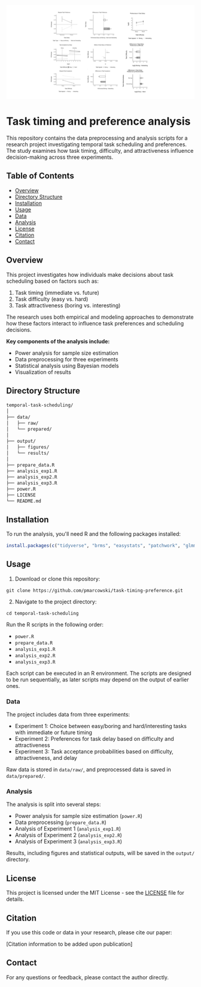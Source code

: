 ![Preview](preview.png)

# Task timing and preference analysis

This repository contains the data preprocessing and analysis scripts for a research project investigating temporal task scheduling and preferences. The study examines how task timing, difficulty, and attractiveness influence decision-making across three experiments.

## Table of Contents

* [Overview](#overview)
* [Directory Structure](#directory-structure)
* [Installation](#installation)
* [Usage](#usage)
* [Data](#data)
* [Analysis](#analysis)
* [License](#license)
* [Citation](#citation)
* [Contact](#contact)

## Overview

This project investigates how individuals make decisions about task scheduling based on factors such as:

1. Task timing (immediate vs. future)
2. Task difficulty (easy vs. hard)
3. Task attractiveness (boring vs. interesting)

The research uses both empirical and modeling approaches to demonstrate how these factors interact to influence task preferences and scheduling decisions.

**Key components of the analysis include:**

- Power analysis for sample size estimation
- Data preprocessing for three experiments
- Statistical analysis using Bayesian models
- Visualization of results

## Directory Structure

```
temporal-task-scheduling/
│
├── data/
│   ├── raw/
│   └── prepared/
│
├── output/
│   ├── figures/
│   └── results/
│
├── prepare_data.R
├── analysis_exp1.R
├── analysis_exp2.R
├── analysis_exp3.R
├── power.R
├── LICENSE
└── README.md
```

## Installation

To run the analysis, you'll need R and the following packages installed:

```r
install.packages(c("tidyverse", "brms", "easystats", "patchwork", "glmmTMB", "simr"))
```

## Usage

1. Download or clone this repository:

```
git clone https://github.com/pmarcowski/task-timing-preference.git
```

2. Navigate to the project directory:

```
cd temporal-task-scheduling
```

Run the R scripts in the following order:

- `power.R`
- `prepare_data.R`
- `analysis_exp1.R`
- `analysis_exp2.R`
- `analysis_exp3.R`

Each script can be executed in an R environment. The scripts are designed to be run sequentially, as later scripts may depend on the output of earlier ones.

### Data

The project includes data from three experiments:

- Experiment 1: Choice between easy/boring and hard/interesting tasks with immediate or future timing
- Experiment 2: Preferences for task delay based on difficulty and attractiveness
- Experiment 3: Task acceptance probabilities based on difficulty, attractiveness, and delay

Raw data is stored in `data/raw/`, and preprocessed data is saved in `data/prepared/`.

### Analysis

The analysis is split into several steps:

- Power analysis for sample size estimation (`power.R`)
- Data preprocessing (`prepare_data.R`)
- Analysis of Experiment 1 (`analysis_exp1.R`)
- Analysis of Experiment 2 (`analysis_exp2.R`)
- Analysis of Experiment 3 (`analysis_exp3.R`)

Results, including figures and statistical outputs, will be saved in the `output/` directory.

## License

This project is licensed under the MIT License - see the [LICENSE](LICENSE) file for details.

## Citation

If you use this code or data in your research, please cite our paper:

[Citation information to be added upon publication]

## Contact

For any questions or feedback, please contact the author directly.
